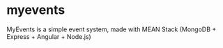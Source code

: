 # myevents
MyEvents is a simple event system, made with MEAN Stack (MongoDB + Express + Angular + Node.js)
